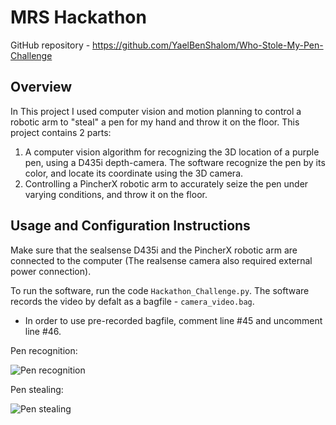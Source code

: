 # MRS Hackathon
GitHub repository - https://github.com/YaelBenShalom/Who-Stole-My-Pen-Challenge

## Overview
In This project I used computer vision and motion planning to control a robotic arm to "steal" a pen for my hand and throw it on the floor.
This project contains 2 parts:
1. A computer vision algorithm for recognizing the 3D location of a purple pen, using a D435i depth-camera. The software recognize the pen by its color, and locate its coordinate using the 3D camera.
2. Controlling a PincherX robotic arm to accurately seize the pen under varying conditions, and throw it on the floor.

## Usage and Configuration Instructions
Make sure that the sealsense D435i and the PincherX robotic arm are connected to the computer (The realsense camera also required external power connection).

To run the software, run the code `Hackathon_Challenge.py`. The software records the video by defalt as a bagfile - `camera_video.bag`.
- In order to use pre-recorded bagfile, comment line #45 and uncomment line #46.

Pen recognition:

![Pen recognition](https://github.com/YaelBenShalom/Who-Stole-My-Pen-Challenge/blob/master/videos/pen-recognition.gif)

Pen stealing:

![Pen stealing](https://github.com/YaelBenShalom/Who-Stole-My-Pen-Challenge/blob/master/videos/pen-stealing.gif)